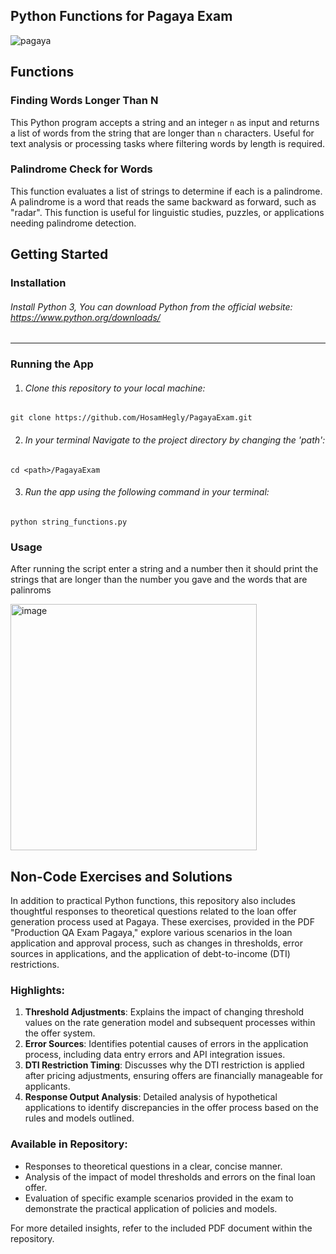 
## Python Functions for Pagaya Exam

![pagaya](https://github.com/HosamHegly/PagayaExam/assets/57544654/0ea12198-5834-4841-b37e-e032ca45af04)

## Functions
### Finding Words Longer Than N
This Python program accepts a string and an integer `n` as input and returns a list of words from the string that are longer than `n` characters. Useful for text analysis or processing tasks where filtering words by length is required.

### Palindrome Check for Words
This function evaluates a list of strings to determine if each is a palindrome. A palindrome is a word that reads the same backward as forward, such as "radar". This function is useful for linguistic studies, puzzles, or applications needing palindrome detection.



## Getting Started
### Installation
###### Install Python 3, You can download Python from the official website: https://www.python.org/downloads/
-------------
### Running the App
1. ###### Clone this repository to your local machine:
```
git clone https://github.com/HosamHegly/PagayaExam.git
```

2. ###### In your terminal Navigate to the project directory by changing the 'path':
```
cd <path>/PagayaExam
```

3. ###### Run the app using the following command in your terminal:
```
python string_functions.py
```
### Usage
 After running the script enter a string and a number then it should print the strings that are longer than the number you gave and the words that are palinroms 

<img width="394" alt="image" src="https://github.com/HosamHegly/PagayaExam/assets/57544654/e4263b9e-b50e-4d41-aaf5-016c85a477dc">



## Non-Code Exercises and Solutions

In addition to practical Python functions, this repository also includes thoughtful responses to theoretical questions related to the loan offer generation process used at Pagaya. These exercises, provided in the PDF "Production QA Exam Pagaya," explore various scenarios in the loan application and approval process, such as changes in thresholds, error sources in applications, and the application of debt-to-income (DTI) restrictions.

### Highlights:
1. **Threshold Adjustments**: Explains the impact of changing threshold values on the rate generation model and subsequent processes within the offer system.
2. **Error Sources**: Identifies potential causes of errors in the application process, including data entry errors and API integration issues.
3. **DTI Restriction Timing**: Discusses why the DTI restriction is applied after pricing adjustments, ensuring offers are financially manageable for applicants.
4. **Response Output Analysis**: Detailed analysis of hypothetical applications to identify discrepancies in the offer process based on the rules and models outlined.

### Available in Repository:
- Responses to theoretical questions in a clear, concise manner.
- Analysis of the impact of model thresholds and errors on the final loan offer.
- Evaluation of specific example scenarios provided in the exam to demonstrate the practical application of policies and models.

For more detailed insights, refer to the included PDF document within the repository.

